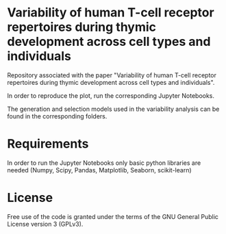 # Variability of human T-cell receptor repertoires  during thymic development across cell types and individuals

Repository associated with the paper "Variability of human T-cell receptor repertoires  during thymic development across cell types and individuals".

In order to reproduce the plot, run the corresponding Jupyter Notebooks.

The generation and selection models used in the variability analysis can be found in the corresponding folders.

# Requirements

In order to run the Jupyter Notebooks only basic python libraries are needed (Numpy, Scipy, Pandas, Matplotlib, Seaborn, scikit-learn)

# License

Free use of the code is granted under the terms of the GNU General Public License version 3 (GPLv3).
